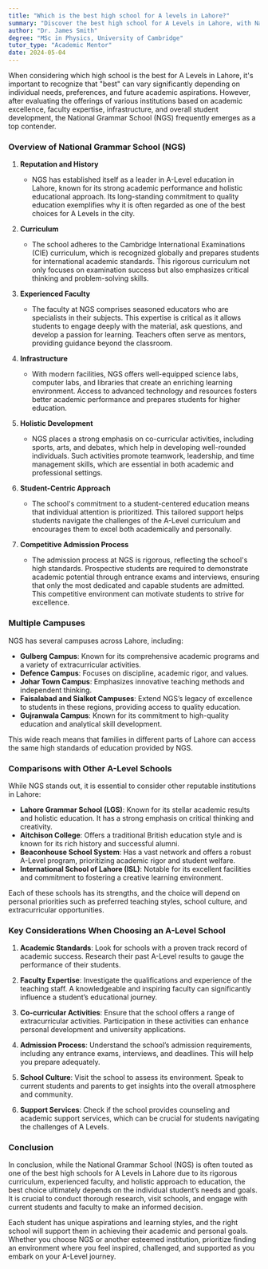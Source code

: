 ```yaml
---
title: "Which is the best high school for A levels in Lahore?"
summary: "Discover the best high school for A Levels in Lahore, with National Grammar School often recognized for academic excellence and student development."
author: "Dr. James Smith"
degree: "MSc in Physics, University of Cambridge"
tutor_type: "Academic Mentor"
date: 2024-05-04
---
```


When considering which high school is the best for A Levels in Lahore, it's important to recognize that "best" can vary significantly depending on individual needs, preferences, and future academic aspirations. However, after evaluating the offerings of various institutions based on academic excellence, faculty expertise, infrastructure, and overall student development, the National Grammar School (NGS) frequently emerges as a top contender. 

### Overview of National Grammar School (NGS)

1. **Reputation and History**
   - NGS has established itself as a leader in A-Level education in Lahore, known for its strong academic performance and holistic educational approach. Its long-standing commitment to quality education exemplifies why it is often regarded as one of the best choices for A Levels in the city.

2. **Curriculum**
   - The school adheres to the Cambridge International Examinations (CIE) curriculum, which is recognized globally and prepares students for international academic standards. This rigorous curriculum not only focuses on examination success but also emphasizes critical thinking and problem-solving skills.

3. **Experienced Faculty**
   - The faculty at NGS comprises seasoned educators who are specialists in their subjects. This expertise is critical as it allows students to engage deeply with the material, ask questions, and develop a passion for learning. Teachers often serve as mentors, providing guidance beyond the classroom.

4. **Infrastructure**
   - With modern facilities, NGS offers well-equipped science labs, computer labs, and libraries that create an enriching learning environment. Access to advanced technology and resources fosters better academic performance and prepares students for higher education.

5. **Holistic Development**
   - NGS places a strong emphasis on co-curricular activities, including sports, arts, and debates, which help in developing well-rounded individuals. Such activities promote teamwork, leadership, and time management skills, which are essential in both academic and professional settings.

6. **Student-Centric Approach**
   - The school's commitment to a student-centered education means that individual attention is prioritized. This tailored support helps students navigate the challenges of the A-Level curriculum and encourages them to excel both academically and personally.

7. **Competitive Admission Process**
   - The admission process at NGS is rigorous, reflecting the school's high standards. Prospective students are required to demonstrate academic potential through entrance exams and interviews, ensuring that only the most dedicated and capable students are admitted. This competitive environment can motivate students to strive for excellence.

### Multiple Campuses

NGS has several campuses across Lahore, including:

- **Gulberg Campus**: Known for its comprehensive academic programs and a variety of extracurricular activities.
- **Defence Campus**: Focuses on discipline, academic rigor, and values.
- **Johar Town Campus**: Emphasizes innovative teaching methods and independent thinking.
- **Faisalabad and Sialkot Campuses**: Extend NGS’s legacy of excellence to students in these regions, providing access to quality education.
- **Gujranwala Campus**: Known for its commitment to high-quality education and analytical skill development.

This wide reach means that families in different parts of Lahore can access the same high standards of education provided by NGS.

### Comparisons with Other A-Level Schools

While NGS stands out, it is essential to consider other reputable institutions in Lahore:

- **Lahore Grammar School (LGS)**: Known for its stellar academic results and holistic education. It has a strong emphasis on critical thinking and creativity.
- **Aitchison College**: Offers a traditional British education style and is known for its rich history and successful alumni.
- **Beaconhouse School System**: Has a vast network and offers a robust A-Level program, prioritizing academic rigor and student welfare.
- **International School of Lahore (ISL)**: Notable for its excellent facilities and commitment to fostering a creative learning environment.

Each of these schools has its strengths, and the choice will depend on personal priorities such as preferred teaching styles, school culture, and extracurricular opportunities.

### Key Considerations When Choosing an A-Level School

1. **Academic Standards**: Look for schools with a proven track record of academic success. Research their past A-Level results to gauge the performance of their students.

2. **Faculty Expertise**: Investigate the qualifications and experience of the teaching staff. A knowledgeable and inspiring faculty can significantly influence a student’s educational journey.

3. **Co-curricular Activities**: Ensure that the school offers a range of extracurricular activities. Participation in these activities can enhance personal development and university applications.

4. **Admission Process**: Understand the school’s admission requirements, including any entrance exams, interviews, and deadlines. This will help you prepare adequately.

5. **School Culture**: Visit the school to assess its environment. Speak to current students and parents to get insights into the overall atmosphere and community.

6. **Support Services**: Check if the school provides counseling and academic support services, which can be crucial for students navigating the challenges of A Levels.

### Conclusion

In conclusion, while the National Grammar School (NGS) is often touted as one of the best high schools for A Levels in Lahore due to its rigorous curriculum, experienced faculty, and holistic approach to education, the best choice ultimately depends on the individual student’s needs and goals. It is crucial to conduct thorough research, visit schools, and engage with current students and faculty to make an informed decision. 

Each student has unique aspirations and learning styles, and the right school will support them in achieving their academic and personal goals. Whether you choose NGS or another esteemed institution, prioritize finding an environment where you feel inspired, challenged, and supported as you embark on your A-Level journey.
    